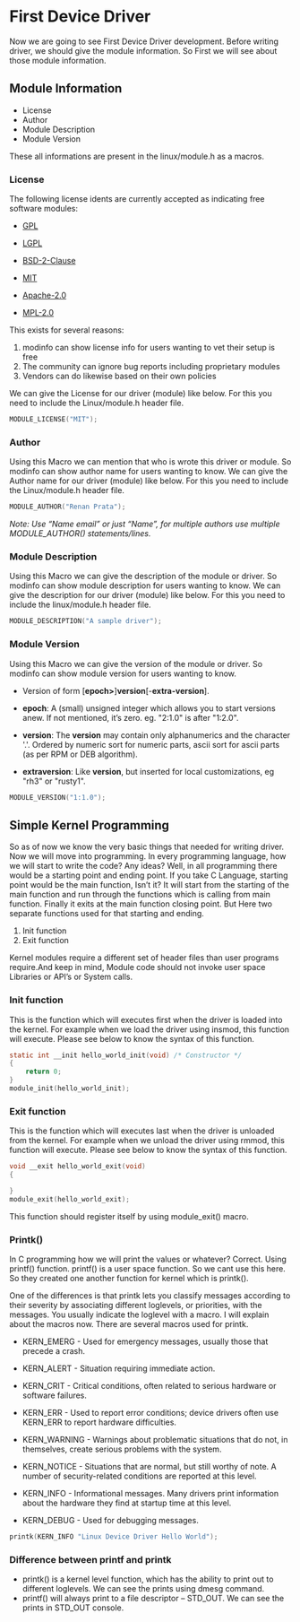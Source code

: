 # First Device Driver #

Now we are going to see First Device Driver development. Before writing driver, we should give the module information. So First we will see about those module information.

## Module Information ##

* License
* Author
* Module Description
* Module Version

These all informations are present in the linux/module.h as a macros.

### License ###

The following license idents are currently accepted as indicating free software modules:

* [GPL](https://opensource.org/licenses/gpl-license)

* [LGPL](https://opensource.org/licenses/lgpl-license)

* [BSD-2-Clause](https://opensource.org/licenses/BSD-3-Clause)

* [MIT](https://opensource.org/licenses/MIT)

* [Apache-2.0](https://opensource.org/licenses/Apache-2.0)

* [MPL-2.0](https://opensource.org/licenses/MPL-2.0)

This exists for several reasons:

1. modinfo can show license info for users wanting to vet their setup is free
2. The community can ignore bug reports including proprietary modules
3. Vendors can do likewise based on their own policies

We can give the License for our driver (module) like below. For this you need to include the Linux/module.h header file.

```C
MODULE_LICENSE("MIT");
```

### Author ###
Using this Macro we can mention that who is wrote this driver or module. So modinfo can show author name for users wanting to know. We can give the Author name for our driver (module) like below. For this you need to include the Linux/module.h header file.

```C
MODULE_AUTHOR("Renan Prata");
```

*Note: Use “Name *email*” or just “Name”, for multiple authors use multiple MODULE_AUTHOR() statements/lines.*

### Module Description ###
Using this Macro we can give the description of the module or driver. So modinfo can show module description for users wanting to know. We can give the description for our driver (module) like below. For this you need to include the linux/module.h header file.

```C
MODULE_DESCRIPTION("A sample driver");
```

### Module Version ###
Using this Macro we can give the version of the module or driver. So modinfo can show module version for users wanting to know.

* Version of form [**epoch>**]**version**[-**extra-version**].

* **epoch**: A (small) unsigned integer which allows you to start versions anew. If not mentioned, it’s zero. eg. "2:1.0" is after "1:2.0".

* **version**: The **version** may contain only alphanumerics and the character '.'. Ordered by numeric sort for numeric parts, ascii sort for ascii parts (as per RPM or DEB algorithm).

* **extraversion**: Like **version**, but inserted for local customizations, eg "rh3" or "rusty1".

```C
MODULE_VERSION("1:1.0");
```

## Simple Kernel Programming ##
So as of now we know the very basic things that needed for writing driver. Now we will move into programming. In every programming language, how we will start to write the code? Any ideas? Well, in all programming there would be a starting point and ending point. If you take C Language, starting point would be the main function, Isn’t it? It will start from the starting of the main function and run through the functions which is calling from main function. Finally it exits at the main function closing point. But Here two separate functions used for that starting and ending.

1. Init function
2. Exit function

Kernel modules require a different set of header files than user programs require.And keep in mind, Module code should not invoke user space Libraries or API’s or System calls.

### Init function ###
This is the function which will executes first when the driver is loaded into the kernel. For example when we load the driver using insmod, this function will execute. Please see below to know the syntax of this function.

```C
static int __init hello_world_init(void) /* Constructor */
{
    return 0;
}
module_init(hello_world_init);
```

### Exit function ###
This is the function which will executes last when the driver is unloaded from the kernel. For example when we unload the driver using rmmod, this function will execute. Please see below to know the syntax of this function.

```C
void __exit hello_world_exit(void)
{

}
module_exit(hello_world_exit);
```

This function should register itself by using module_exit() macro.

### Printk() ###
In C programming how we will print the values or whatever? Correct. Using printf() function. printf() is a user space function. So we cant use this here. So they created one another function for kernel which is printk().

One of the differences is that printk lets you classify messages according to their severity by associating different loglevels, or priorities, with the messages. You usually indicate the loglevel with a macro. I will explain about the macros now. There are several macros used for printk.

* KERN_EMERG - Used for emergency messages, usually those that precede a crash.

* KERN_ALERT - Situation requiring immediate action.

* KERN_CRIT - Critical conditions, often related to serious hardware or software failures.

* KERN_ERR - Used to report error conditions; device drivers often use KERN_ERR to report hardware difficulties.

* KERN_WARNING - Warnings about problematic situations that do not, in themselves, create serious problems with the system.

* KERN_NOTICE - Situations that are normal, but still worthy of note. A number of security-related conditions are reported at this level.

* KERN_INFO - Informational messages. Many drivers print information about the hardware they find at startup time at this level.

* KERN_DEBUG - Used for debugging messages.

```C
printk(KERN_INFO "Linux Device Driver Hello World");
```

### Difference between printf and printk ###
* printk() is a kernel level function, which has the ability to print out to different loglevels. We can see the prints using dmesg command.
* printf() will always print to a file descriptor – STD_OUT. We can see the prints in STD_OUT console.

